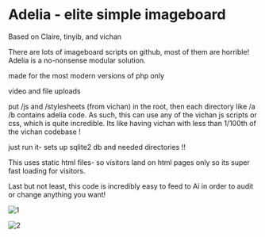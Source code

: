 
# Adelia -  elite simple imageboard


Based on Claire, tinyib, and vichan 

There are lots of imageboard scripts on github, most of them are horrible! Adelia is a no-nonsense modular solution. 

made for the most modern versions of php only

video and file uploads

put /js and /stylesheets (from vichan) in the root, then each directory like /a /b contains adelia code. As such, this can use any of the vichan js scripts or css, which is quite incredible. Its like having vichan with less than 1/100th of the vichan codebase ! 

just run it- sets up sqlite2 db and needed directories !!

This uses static html files- so visitors land on html pages only so its super fast loading for visitors. 

Last but not least, this code is incredibly easy to feed to Ai in order to audit or change anything you want! 



![1](https://github.com/user-attachments/assets/2d6e9aa1-5303-4167-96c0-f517193fc212)



![2](https://github.com/user-attachments/assets/b4e5f40a-24a3-48c7-be27-097de83943d0)

